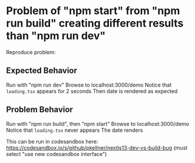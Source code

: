 # Problem of "npm start" from "npm run build" creating different results than "npm run dev"

Reproduce problem:

## Expected Behavior

Run with "npm run dev" 
Browse to localhost:3000/demo
Notice that `loading.tsx` appears for 2 seconds 
Then date is rendered as expected

## Problem Behavior

Run with "npm run build", then "npm start"
Browse to localhost:3000/demo
Notice that `loading.tsx` never appears
The date renders

This can be run in codesandbox here: https://codesandbox.io/s/github/pkellner/nextjs13-dev-vs-build-bug
(must select "use new codesandbox interface")